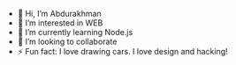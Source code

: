 - 👋 Hi, I’m Abdurakhman
- 👀 I’m interested in WEB
- 🌱 I’m currently learning Node.js
- 💞️ I’m looking to collaborate
- ⚡ Fun fact: I love drawing cars. I love design and hacking!

<!---
Abdurakhman00000/Abdurakhman00000 is a ✨ special ✨ repository because its `README.md` (this file) appears on your GitHub profile.
You can click the Preview link to take a look at your changes.
--->

